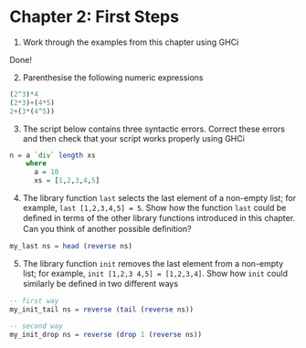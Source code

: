 # Chapter 2: First Steps

1. Work through the examples from this chapter using GHCi

Done!

2. Parenthesise the following numeric expressions

```haskell
(2^3)*4
(2*3)+(4*5)
2+(3*(4^5))
```

3. The script below contains three syntactic errors. Correct these errors and then check that your script works properly using GHCi

```haskell
n = a `div` length xs
    where
      a = 10
      xs = [1,2,3,4,5]
```

4. The library function `last` selects the last element of a non-empty list; for example, `last [1,2,3,4,5] = 5`. Show how the function `last` could be deﬁned in terms of the other library functions introduced in this chapter. Can you think of another possible deﬁnition?

```haskell
my_last ns = head (reverse ns)
```

5. The library function `init` removes the last element from a non-empty list; for example, `init [1,2,3 4,5] = [1,2,3,4]`. Show how `init` could similarly be deﬁned in two diﬀerent ways

```haskell
-- first way
my_init_tail ns = reverse (tail (reverse ns))

-- second way
my_init_drop ns = reverse (drop 1 (reverse ns))
```
